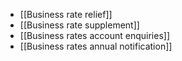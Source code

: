 - [[Business rate relief]]
- [[Business rate supplement]]
- [[Business rates account enquiries]]
- [[Business rates annual notification]]
